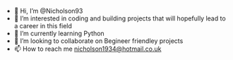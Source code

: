 - 👋 Hi, I’m @Nicholson93
- 👀 I’m interested in coding and building projects that will hopefully lead to a career in this field 
- 🌱 I’m currently learning Python
- 💞️ I’m looking to collaborate on Begineer friendley projects
- 📫 How to reach me nicholson1934@hotmail.co.uk

<!---
Nicholson93/Nicholson93 is a ✨ special ✨ repository because its `README.md` (this file) appears on your GitHub profile.
You can click the Preview link to take a look at your changes.
--->
